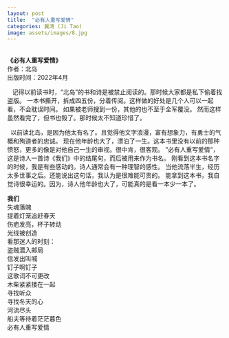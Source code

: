 ```yaml
---
layout: post
title:  "必有人重写爱情"
categories: 冀涛 (Ji Tao)
image: assets/images/8.jpg
---
```

&nbsp;&nbsp;  
**《必有人重写爱情》**  
作者：北岛  
出版时间：2022年4月
  
&nbsp;&nbsp; 记得以前读书时，“北岛”的书和诗是被禁止阅读的。那时候大家都是私下偷着找盗版。
一本书撕开，拆成四五份，分着传阅。这样做的好处是几个人可以一起看，不会耽误时间。
如果被老师搜到一份，其他的也不至于全军覆没。
然而这样虽然看完了，但书也毁了。那时候太不知道珍惜了。

 &nbsp;&nbsp;以前读北岛，是因为他太有名了。且觉得他文字浪漫，富有想象力，有勇士的气概和殉道者的忠诚。 
 现在他年龄也大了，漂泊了一生。这本书里没有以前的那种愤怒，更多的像是对他自己一生的审视。很中肯，很客观。
 ”必有人重写爱情“，这是诗人一首诗《我们》中的结尾句，而后被用来作为书名。
 刚看到这本书名字的时候，我是有些感动的。诗人通常会有一种理智的感性。
 当他流落半生，经历太多世事之后。还能说出这句话，我认为是很难能可贵的。
 能拿到这本书，我自觉诗很幸运的。因为，诗人他年龄也大了，可能真的是看一本少一本了。
 
**我们**  
失魂落魄  
提着灯笼追赶春天  
伤疤发亮，杯子转动  
光线被创造  
看那迷人的时刻：  
盗贼潜入邮局  
信发出叫喊  
钉子啊钉子  
这歌词不可更改  
木柴紧紧搂在一起  
寻找听众  
寻找冬天的心  
河流尽头  
船夫等待着茫茫暮色  
必有人重写爱情  

